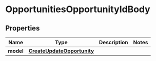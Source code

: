 # OpportunitiesOpportunityIdBody

## Properties
Name | Type | Description | Notes
------------ | ------------- | ------------- | -------------
**model** | [**CreateUpdateOpportunity**](CreateUpdateOpportunity.md) |  | 
